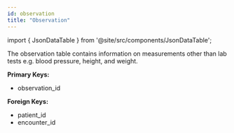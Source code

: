 ```yaml
---
id: observation
title: "Observation"
---
```


import { JsonDataTable } from '@site/src/components/JsonDataTable';

The observation table contains information on measurements other than lab 
tests e.g. blood pressure, height, and weight.

**Primary Keys:**
  * observation_id

**Foreign Keys:**
  * patient_id
  * encounter_id

<JsonDataTable jsonPath="nodes.model\.the_tuva_project\.core__observation.columns" />